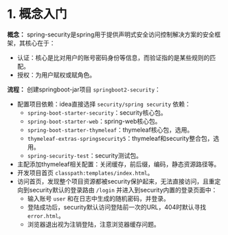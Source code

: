 # 1. 概念入门

**概念：** spring-security是spring用于提供声明式安全访问控制解决方案的安全框架，其核心在于：
- 认证：核心是比对用户的账号密码身份等信息，而验证指的是某些规则的匹配。
- 授权：为用户赋权或赋角色。

**流程：** 创建springboot-jar项目 `springboot2-security`：
- 配置项目依赖：idea直接选择 `security/spring security` 依赖：
    - `spring-boot-starter-security`：security核心包。
    - `spring-boot-starter-web`：spring-web核心包。
    - `spring-boot-starter-thymeleaf`：thymeleaf核心包，选用。
    - `thymeleaf-extras-springsecurity5`：thymeleaf和security整合包，选用。
    - `spring-security-test`：security测试包。
- 主配添加thymeleaf相关配置：关闭缓存，前后缀，编码，静态资源路径等。
- 开发项目首页 `classpath:templates/index.html`。
- 访问首页，发现整个项目资源都被security保护起来，无法直接访问，且重定向到security默认的登录路由 `/login` 并进入到security内置的登录页面中：
    - 输入账号 `user` 和在日志中生成的随机密码，并登录。
    - 登陆成功后，security默认访问登陆前一次的URL，404时默认寻找 `error.html`。
    - 浏览器退出视为注销登陆，注意浏览器缓存问题。
